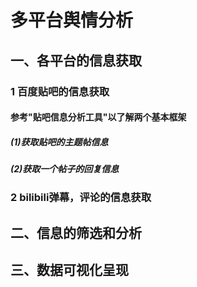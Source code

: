 # 多平台舆情分析
## 一、各平台的信息获取
### 1 百度贴吧的信息获取
#### 参考"贴吧信息分析工具"以了解两个基本框架
##### (1)获取贴吧的主题帖信息 
##### (2)获取一个帖子的回复信息
### 2 bilibili弹幕，评论的信息获取
## 二、信息的筛选和分析
## 三、数据可视化呈现
